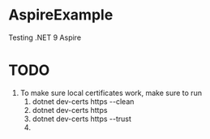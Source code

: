 # AspireExample
Testing .NET 9 Aspire

# TODO

1. To make sure local certificates work, make sure to run
	1. dotnet dev-certs https --clean
	2. dotnet dev-certs https 
	3. dotnet dev-certs https --trust
	1. 